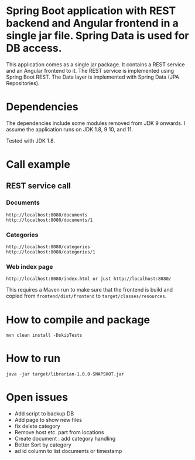 # Spring Boot application with REST backend and Angular frontend in a single jar file. Spring Data is used for DB access. 
This application comes as a single jar package.
It contains a REST service and an Angular frontend to it.
The REST service is implemented using Spring Boot REST.
The Data layer is implemented with Spring Data (JPA Repositories).

# Dependencies
The dependencies include some modules removed from JDK 9 onwards. 
I assume the application runs on JDK 1.8, 9 10, and 11.

Tested with JDK 1.8. 

# Call example

## REST service call

### Documents
```
http://localhost:8080/documents
http://localhost:8080/documents/1
```

### Categories
```
http://localhost:8080/categories
http://localhost:8080/categories/1
```


### Web index page
```
http://localhost:8080/index.html or just http://localhost:8080/ 
```

This requires a Maven run to make sure that the frontend is build and copied
from ```frontend/dist/frontend``` to ```target/classes/resources```.

# How to compile and package
```
mvn clean install -DskipTests
```

# How to run
```
java -jar target/librarian-1.0.0-SNAPSHOT.jar
```

# Open issues

* Add script to backup DB 
* Add page to show new files
* fix delete category
* Remove host etc. part from locations
* Create document : add category handling
* Better Sort by category
* ad id column to list documents or timestamp 
